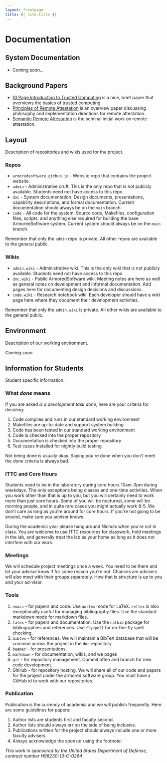```yaml
---
layout: frontpage
title: {{ site.title }}
---
```


# Documentation

## System Documentation

* Coming soon...

## Background Papers

* [10 Page Introduction to Trusted Computing](http://www.cs.ox.ac.uk/files/1873/RR-08-11.PDF) is a nice, brief paper that overviews the basics of trusted
  computing.
* [Principles of Remote Attestation](http://citeseerx.ist.psu.edu/viewdoc/summary?doi=10.1.1.298.2277) is an overview paper discussing philosophy and implementation directions for remote attestation.
* [Semantic Remote Attestation](http://citeseerx.ist.psu.edu/viewdoc/summary?doi=10.1.1.1.4055) is the seminal initial work on remote attestation.

## Layout

Description of repositories and wikis used for the project.

### Repos

* `armoredsoftware.github.io` - Website repo that contains the project
  website.
* `admin` - Administrative cruft.  This is the only repo that is not
  publicly available.  Students need not have access to this repo.  
* `doc` - System documentation.  Design documents, presentations,
  capability descriptions, and formal documentation.  Current
  documentation should always be on the `main` branch.
* `code` - All code for the system.  Source code, Makefiles,
  configuration files, scripts, and anything else required for
  building the base ArmoredSoftware system.  Current system should always be
  on the `main` branch.

Remember that only the `admin` repo is private.  All other repos are
available to the general public.

### Wikis

* `admin.wiki` - Administrative wiki.  This is the only wiki that is
  not publicly available.  Students need not have access to this repo.
* `doc.wiki` - Public ArmoredSoftware wiki.  Meeting notes are here as
  well as general notes on development and informal documentation.
  Add pages here for documenting design decisions and discussions.
* `code.wiki` - Research notebook wiki.  Each developer should have a
  wiki page here where they document their development activities.
  
Remember that only the `admin.wiki` is private.  All other wikis are
available to the general public.

## Environment

Description of our working environment.

*Coming soon*

## Information for Students

Student specific information.

### What *done* means

If you are asked *is a development task done*, here are your criteria
for deciding:

1. Code compiles and runs in our standard working environment
1. Makefiles are up-to-date and support system building
1. Code has been tested in our standard working environment
1. Code is checked into the proper repository
1. Documentation is checked into the proper repository
1. Test cases installed for nightly build testing

Not being done is usually okay.  Saying you're done when you don't
meet the *done* criteria is always bad.

### ITTC and Core Hours

Students need to be in the laboratory during core hours 10am-3pm
during weekdays.  The only exceptions being classes and one-time
activities.  When you work other than that is up to you, but you will
certainly need to work more than just core hours.  Some of you will be
nocturnal, some will be morning people, and in quite rare cases you
might actually work 8-5.  We don't care as long as you're around for
core hours.  If you're not going to be around, make sure you adviser
knows.

During the academic year please hang around Nichols when you're not in
class.  You are welcome to use ITTC resources for classwork, hold
meetings in the lab, and generally treat the lab as your home as long
as it does not interfere with our work.

### Meetings

We will schedule project meetings once a week.  You need to be there
and let your advisor know if for some reason you're not.  Chances are
advisers will also meet with their groups separately.  How that is
structure is up to you and your ad-visor.

### Tools

1. `emacs` - for papers and code.  Use `auctex` mode for LaTeX.
`reftex` is also exceptionally useful for managing bibliography
files. Use the standard markdown mode for markdown files.
1. `latex` - for papers and documentation.  Use the `natbib` package
for bibliographies and references.  Use `flyspell` for on-the-fly
spell checking.
1. `bibtex` - for references.  We will maintain a BibTeX database that
will be common across the project in the `doc` repository.
1. `beamer` - for presentations.
1. `markdown` - for documentation, wikis, and we pages
1. `git` - for repository management.  Commit often and branch for new
code development.
1. GitHub - for repository hosting.  We will share all of our code and
papers for the project under the armored software group.  You must
have a GitHub id to work with our repositories.

### Publication

Publication is the currency of academia and we will publish
frequently.  Here are some guidelines for papers:

1. Author lists are students first and faculty second.
1. Author lists should always err on the side of being inclusive.
1. Publications written for the project should always include one or
   more faculty advisers.
1. Always acknowledge the sponsor using the footnote:

*This work in sponsored by the United States Department of Defense,
 contract number H98230-13-C-0264*
